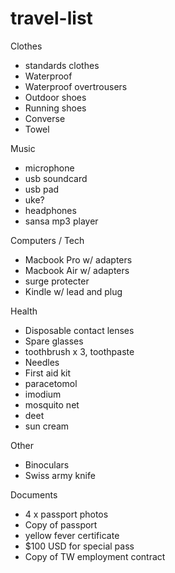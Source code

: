 travel-list
===========

Clothes
  - standards clothes
  - Waterproof
  - Waterproof overtrousers
  - Outdoor shoes
  - Running shoes
  - Converse
  - Towel

Music
  - microphone
  - usb soundcard
  - usb pad
  - uke?
  - headphones
  - sansa mp3 player

Computers / Tech
  - Macbook Pro w/ adapters
  - Macbook Air w/ adapters
  - surge protecter
  - Kindle w/ lead and plug

Health
  - Disposable contact lenses
  - Spare glasses
  - toothbrush x 3, toothpaste
  - Needles
  - First aid kit
  - paracetomol
  - imodium
  - mosquito net
  - deet
  - sun cream

Other
  - Binoculars
  - Swiss army knife

Documents
  - 4 x passport photos
  - Copy of passport
  - yellow fever certificate
  - $100 USD for special pass
  - Copy of TW employment contract
